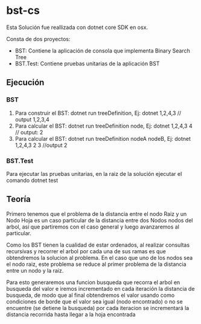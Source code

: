 # bst-cs #

Esta Solución fue reallizada con dotnet core SDK en osx.

Consta de dos proyectos:

* BST: Contiene la aplicación de consola que implementa Binary Search Tree
* BST.Test: Contiene pruebas unitarias de la aplicación BST

## Ejecución ##

### BST ###

1. Para construir el BST: dotnet run treeDefinition, Ej: dotnet 1,2,4,3 // output 1,2,3,4
2. Para calcular el BST: dotnet run treeDefinition node,  Ej: dotnet 1,2,4,3 4  // output: 2
3. Para calcular el BST: dotnet run treeDefinition nodeA nodeB, Ej: dotnet 1,2,4,3 2 3 //output 2

### BST.Test ###

  Para ejecutar las pruebas unitarias, en la raiz de la solución ejecutar el comando dotnet test

## Teoría ##

Primero tenemos que el problema de la distancia entre el nodo Raiz y un Nodo Hoja es un caso particular de la distancia entre dos Nodos nodos del arbol, así que partiremos con el caso general y luego avanzaremos al particular.

Como los BST tienen la cualidad de estar ordenados, al realizar consultas recursivas y recorrer el arbol por cada una de sus ramas es que obtendremos la solucion al problema. En el caso que uno de los nodos sea el nodo raiz, este problema se reduce al primer problema de la distancia entre un nodo y la raiz.

Para esto generaremos una funcion busqueda que recorra el arbol en busqueda del valor e iremos incrementado en cada iteración la distancia de busqueda, de modo que al final obtendremos el valor usando como condiciones de borde que el valor sea igual (nodo encontrado) o no se encuentre (se detiene la busqueda) por cada iteracion se incrementará la distancia recorrida hasta llegar a la hoja encontrada
